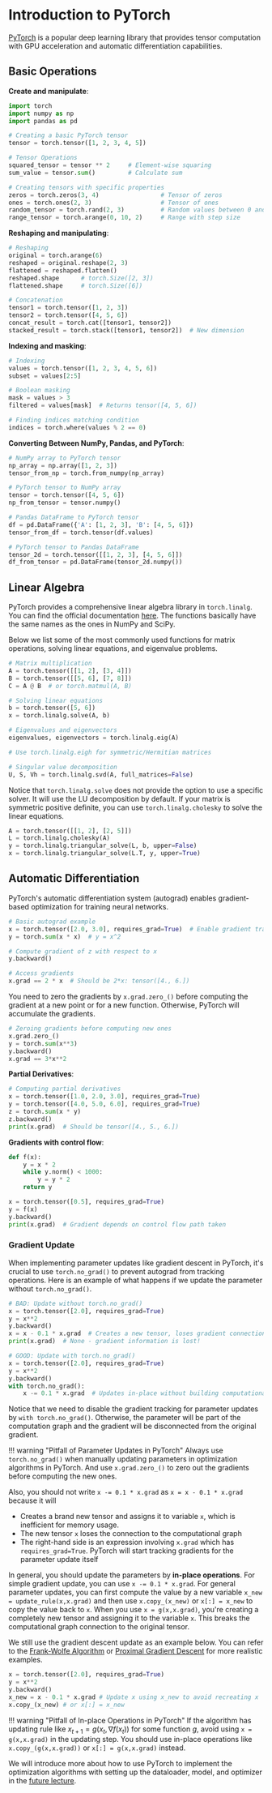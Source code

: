 # Introduction to PyTorch

[PyTorch](https://pytorch.org/) is a popular deep learning library that provides tensor computation with GPU acceleration and automatic differentiation capabilities.

## Basic Operations

**Create and manipulate**:

```python
import torch
import numpy as np
import pandas as pd

# Creating a basic PyTorch tensor
tensor = torch.tensor([1, 2, 3, 4, 5])

# Tensor Operations
squared_tensor = tensor ** 2     # Element-wise squaring
sum_value = tensor.sum()         # Calculate sum

# Creating tensors with specific properties
zeros = torch.zeros(3, 4)                 # Tensor of zeros
ones = torch.ones(2, 3)                   # Tensor of ones
random_tensor = torch.rand(2, 3)          # Random values between 0 and 1
range_tensor = torch.arange(0, 10, 2)     # Range with step size
```

**Reshaping and manipulating**:

```python
# Reshaping
original = torch.arange(6)
reshaped = original.reshape(2, 3)
flattened = reshaped.flatten()
reshaped.shape      # torch.Size([2, 3])
flattened.shape     # torch.Size([6])

# Concatenation
tensor1 = torch.tensor([1, 2, 3])
tensor2 = torch.tensor([4, 5, 6])
concat_result = torch.cat([tensor1, tensor2])
stacked_result = torch.stack([tensor1, tensor2])  # New dimension
```

**Indexing and masking**:

```python
# Indexing
values = torch.tensor([1, 2, 3, 4, 5, 6])
subset = values[2:5]

# Boolean masking
mask = values > 3
filtered = values[mask]  # Returns tensor([4, 5, 6])

# Finding indices matching condition
indices = torch.where(values % 2 == 0)
```

**Converting Between NumPy, Pandas, and PyTorch**:

```python
# NumPy array to PyTorch tensor
np_array = np.array([1, 2, 3])
tensor_from_np = torch.from_numpy(np_array)

# PyTorch tensor to NumPy array
tensor = torch.tensor([4, 5, 6])
np_from_tensor = tensor.numpy()

# Pandas DataFrame to PyTorch tensor
df = pd.DataFrame({'A': [1, 2, 3], 'B': [4, 5, 6]})
tensor_from_df = torch.tensor(df.values)

# PyTorch tensor to Pandas DataFrame
tensor_2d = torch.tensor([[1, 2, 3], [4, 5, 6]])
df_from_tensor = pd.DataFrame(tensor_2d.numpy())
```

## Linear Algebra

PyTorch provides a comprehensive linear algebra library in `torch.linalg`. You can find the official documentation [here](https://pytorch.org/docs/stable/linalg.html). The functions basically have the same names as the ones in NumPy and SciPy.

Below we list some of the most commonly used functions for matrix operations, solving linear equations, and eigenvalue problems.

```python
# Matrix multiplication
A = torch.tensor([[1, 2], [3, 4]])
B = torch.tensor([[5, 6], [7, 8]])
C = A @ B  # or torch.matmul(A, B)

# Solving linear equations
b = torch.tensor([5, 6])
x = torch.linalg.solve(A, b)

# Eigenvalues and eigenvectors
eigenvalues, eigenvectors = torch.linalg.eig(A)

# Use torch.linalg.eigh for symmetric/Hermitian matrices

# Singular value decomposition
U, S, Vh = torch.linalg.svd(A, full_matrices=False)
```

Notice that `torch.linalg.solve` does not provide the option to use a specific solver. It will use the LU decomposition by default. If your matrix is symmetric positive definite, you can use `torch.linalg.cholesky` to solve the linear equations.

```python
A = torch.tensor([[1, 2], [2, 5]])
L = torch.linalg.cholesky(A)
y = torch.linalg.triangular_solve(L, b, upper=False)
x = torch.linalg.triangular_solve(L.T, y, upper=True)
```

## Automatic Differentiation

PyTorch's automatic differentiation system (autograd) enables gradient-based optimization for training neural networks.

```python
# Basic autograd example
x = torch.tensor([2.0, 3.0], requires_grad=True)  # Enable gradient tracking
y = torch.sum(x * x)  # y = x^2

# Compute gradient of z with respect to x
y.backward()

# Access gradients
x.grad == 2 * x  # Should be 2*x: tensor([4., 6.])
```

You need to zero the gradients by `x.grad.zero_()` before computing the gradient at a new point or for a new function. Otherwise, PyTorch will accumulate the gradients.

```python 
# Zeroing gradients before computing new ones
x.grad.zero_()
y = torch.sum(x**3)
y.backward()
x.grad == 3*x**2
```

**Partial Derivatives**:

```python
# Computing partial derivatives
x = torch.tensor([1.0, 2.0, 3.0], requires_grad=True)
y = torch.tensor([4.0, 5.0, 6.0], requires_grad=True)
z = torch.sum(x * y)
z.backward()
print(x.grad)  # Should be tensor([4., 5., 6.])
```

**Gradients with control flow**:

```python
def f(x):
    y = x * 2
    while y.norm() < 1000:
        y = y * 2
    return y

x = torch.tensor([0.5], requires_grad=True)
y = f(x)
y.backward()
print(x.grad)  # Gradient depends on control flow path taken
```

### Gradient Update

When implementing parameter updates like gradient descent in PyTorch, it's crucial to use `torch.no_grad()` to prevent autograd from tracking operations. Here is an example of what happens if we update the parameter without `torch.no_grad()`.

```python
# BAD: Update without torch.no_grad()
x = torch.tensor([2.0], requires_grad=True)
y = x**2
y.backward()
x = x - 0.1 * x.grad  # Creates a new tensor, loses gradient connection
print(x.grad)  # None - gradient information is lost!

# GOOD: Update with torch.no_grad()
x = torch.tensor([2.0], requires_grad=True)
y = x**2
y.backward()
with torch.no_grad():
    x -= 0.1 * x.grad  # Updates in-place without building computational graph
```

Notice that we need to disable the gradient tracking for parameter updates by `with torch.no_grad()`. Otherwise, the parameter will be part of the computation graph and the gradient will be disconnected from the original gradient.

!!! warning "Pitfall of Parameter Updates in PyTorch"
    Always use `torch.no_grad()` when manually updating parameters in optimization algorithms in PyTorch. And use `x.grad.zero_()` to zero out the gradients before computing the new ones.


Also, you should not write `x -= 0.1 * x.grad` as `x = x - 0.1 * x.grad` because it will

- Creates a brand new tensor and assigns it to variable `x`, which is inefficient for memory usage.
- The new tensor `x` loses the connection to the computational graph
- The right-hand side is an expression involving `x.grad` which has `requires_grad=True`. PyTorch will start tracking gradients for the parameter update itself

In general, you should update the parameters by **in-place operations**. For simple gradient update, you can use `x -= 0.1 * x.grad`. For general parameter updates, you can first compute the value by a new variable `x_new = update_rule(x,x.grad)` and then use `x.copy_(x_new)` or `x[:] = x_new` to copy the value back to `x`. When you use `x = g(x,x.grad)`, you're creating a completely new tensor and assigning it to the variable `x`. This breaks the computational graph connection to the original tensor.


We still use the gradient descent update as an example below. You can refer to the [Frank-Wolfe Algorithm](./gradient_descent.md#example-constrained-lasso) or [Proximal Gradient Descent](./proximal_gradient_descent.md) for more realistic examples.

```python
x = torch.tensor([2.0], requires_grad=True)
y = x**2
y.backward()
x_new = x - 0.1 * x.grad # Update x using x_new to avoid recreating x
x.copy_(x_new) # or x[:] = x_new
```

!!! warning "Pitfall of In-place Operations in PyTorch"
    If the algorithm has updating rule like $x_{t+1} = g(x_t,\nabla f(x_t))$ for some function $g$, avoid using `x = g(x,x.grad)` in the updating step. You should use in-place operations like `x.copy_(g(x,x.grad))` or `x[:] = g(x,x.grad)` instead. 


We will introduce more about how to use PyTorch to implement the optimization algorithms with setting up the dataloader, model, and optimizer in the [future lecture](sgd.md#pytorch-optimizer-pipeline).


